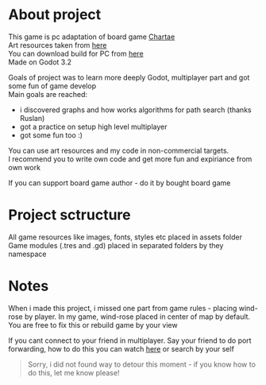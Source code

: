 # About project

This game is pc adaptation of board game [Chartae](https://boardgamegeek.com/boardgame/269257/chartae)  
Art resources taken from [here](http://boardgamer.ru/chartae-raspechataj-i-igraj)  
You can download build for PC from [here](https://www.dropbox.com/sh/tkrsasut3jdngg4/AACA00boQ_lt-k3-7CTweM-na?dl=0)  
Made on Godot 3.2  

Goals of project was to learn more deeply Godot, multiplayer part and got some fun of game develop  
Main goals are reached:
- i discovered graphs and how works algorithms for path search (thanks Ruslan)
- got a practice on setup high level multiplayer
- got some fun too :)

You can use art resources and my code in non-commercial targets.  
I recommend you to write own code and get more fun and expiriance from own work
 
If you can support board game author - do it by bought board game 

# Project sctructure

All game resources like images, fonts, styles etc placed in assets folder
Game modules (.tres and .gd) placed in separated folders by they namespace

# Notes

When i made this project, i missed one part from game rules - placing wind-rose by player. In my game, wind-rose placed in center of map by default. You are free to fix this or rebuild game by your view

If you cant connect to your friend in multiplayer. Say your friend to do port forwarding, how to do this you can watch [here](https://www.youtube.com/watch?v=jfSLxs40sIw) or search by your self
> Sorry, i did not found way to detour this moment - if you know how to do this, let me know please!